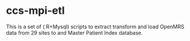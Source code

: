 # ccs-mpi-etl
This is a set of  ( R+Mysql) scripts  to extract transform and load  OpenMRS data from 29 sites to and Master Patient Index database.
